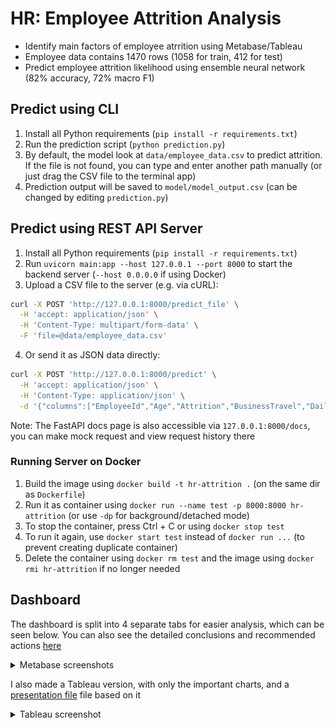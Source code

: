 # HR: Employee Attrition Analysis

- Identify main factors of employee atrrition using Metabase/Tableau
- Employee data contains 1470 rows (1058 for train, 412 for test)
- Predict employee attrition likelihood using ensemble neural network (82% accuracy, 72% macro F1)

## Predict using CLI

1. Install all Python requirements (`pip install -r requirements.txt`)
2. Run the prediction script (`python prediction.py`)
3. By default, the model look at `data/employee_data.csv` to predict attrition. If the file is not found, you can type and enter another path manually (or just drag the CSV file to the terminal app)
4. Prediction output will be saved to `model/model_output.csv` (can be changed by editing `prediction.py`)

## Predict using REST API Server

1. Install all Python requirements (`pip install -r requirements.txt`)
2. Run `uvicorn main:app --host 127.0.0.1 --port 8000` to start the backend server (`--host 0.0.0.0` if using Docker)
3. Upload a CSV file to the server (e.g. via cURL):
``` sh
curl -X POST 'http://127.0.0.1:8000/predict_file' \
  -H 'accept: application/json' \
  -H 'Content-Type: multipart/form-data' \
  -F 'file=@data/employee_data.csv'
```
4. Or send it as JSON data directly:
``` sh
curl -X POST 'http://127.0.0.1:8000/predict' \
  -H 'accept: application/json' \
  -H 'Content-Type: application/json' \
  -d '{"columns":["EmployeeId","Age","Attrition","BusinessTravel","DailyRate","Department","DistanceFromHome","Education","EducationField","EmployeeCount","EnvironmentSatisfaction","Gender","HourlyRate","JobInvolvement","JobLevel","JobRole","JobSatisfaction","MaritalStatus","MonthlyIncome","MonthlyRate","NumCompaniesWorked","Over18","OverTime","PercentSalaryHike","PerformanceRating","RelationshipSatisfaction","StandardHours","StockOptionLevel","TotalWorkingYears","TrainingTimesLastYear","WorkLifeBalance","YearsAtCompany","YearsInCurrentRole","YearsSinceLastPromotion","YearsWithCurrManager"],"data":[[1,38,null,"Travel_Frequently",1444,"Human Resources",1,4,"Other",1,4,"Male",88,3,1,"Human Resources",2,"Married",2991,5224,0,"Y","Yes",11,3,2,80,1,7,2,3,6,2,1,2],[2,37,1,"Travel_Rarely",1141,"Research & Development",11,2,"Medical",1,1,"Female",61,1,2,"Healthcare Representative",2,"Married",4777,14382,5,"Y","No",15,3,1,80,0,15,2,1,1,0,0,0],[3,51,1,"Travel_Rarely",1323,"Research & Development",4,4,"Life Sciences",1,1,"Male",34,3,1,"Research Scientist",3,"Married",2461,10332,9,"Y","Yes",12,3,3,80,3,18,2,4,10,0,2,7]]}'
```

Note: The FastAPI docs page is also accessible via `127.0.0.1:8000/docs`, you can make mock request and view request history there

### Running Server on Docker

1. Build the image using `docker build -t hr-attrition .` (on the same dir as `Dockerfile`)
2. Run it as container using `docker run --name test -p 8000:8000 hr-attrition` (or use `-dp` for background/detached mode)
3. To stop the container, press Ctrl + C or using `docker stop test`
4. To run it again, use `docker start test` instead of `docker run ...` (to prevent creating duplicate container)
5. Delete the container using `docker rm test` and the image using `docker rmi hr-attrition` if no longer needed

## Dashboard

The dashboard is split into 4 separate tabs for easier analysis, which can be seen below. You can also see the detailed conclusions and recommended actions [here](dashboard/README.md)

<details>
    <summary>Metabase screenshots</summary>
    <p align="center">
        <img style="border: 1px solid white;" src="preview/metabase_1.png"/>
        <img style="border: 1px solid white;" src="preview/metabase_2.png"/>
        <img style="border: 1px solid white;" src="preview/metabase_3.png"/>
        <img style="border: 1px solid white;" src="preview/metabase_4.png"/>
    </p>
</details>

I also made a Tableau version, with only the important charts, and a [presentation file](misc/HR%20Attrition.pdf) file based on it

<details>
    <summary>Tableau screenshot</summary>
    <p align="center">
        <img style="border: 1px solid white;" src="preview/tableau_1.png"/>
    </p>
</details>